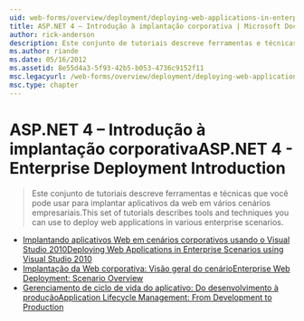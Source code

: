 ```yaml
---
uid: web-forms/overview/deployment/deploying-web-applications-in-enterprise-scenarios/index
title: ASP.NET 4 – Introdução à implantação corporativa | Microsoft Docs
author: rick-anderson
description: Este conjunto de tutoriais descreve ferramentas e técnicas que você pode usar para implantar aplicativos da web em vários cenários empresariais.
ms.author: riande
ms.date: 05/16/2012
ms.assetid: 8e55d4a3-5f93-42b5-b053-4736c9152f11
msc.legacyurl: /web-forms/overview/deployment/deploying-web-applications-in-enterprise-scenarios
msc.type: chapter
---
```

<a name="aspnet-4---enterprise-deployment-introduction"></a><span data-ttu-id="e4ce6-103">ASP.NET 4 – Introdução à implantação corporativa</span><span class="sxs-lookup"><span data-stu-id="e4ce6-103">ASP.NET 4 - Enterprise Deployment Introduction</span></span>
====================
> <span data-ttu-id="e4ce6-104">Este conjunto de tutoriais descreve ferramentas e técnicas que você pode usar para implantar aplicativos da web em vários cenários empresariais.</span><span class="sxs-lookup"><span data-stu-id="e4ce6-104">This set of tutorials describes tools and techniques you can use to deploy web applications in various enterprise scenarios.</span></span>


- [<span data-ttu-id="e4ce6-105">Implantando aplicativos Web em cenários corporativos usando o Visual Studio 2010</span><span class="sxs-lookup"><span data-stu-id="e4ce6-105">Deploying Web Applications in Enterprise Scenarios using Visual Studio 2010</span></span>](deploying-web-applications-in-enterprise-scenarios.md)
- [<span data-ttu-id="e4ce6-106">Implantação da Web corporativa: Visão geral do cenário</span><span class="sxs-lookup"><span data-stu-id="e4ce6-106">Enterprise Web Deployment: Scenario Overview</span></span>](enterprise-web-deployment-scenario-overview.md)
- [<span data-ttu-id="e4ce6-107">Gerenciamento de ciclo de vida do aplicativo: Do desenvolvimento à produção</span><span class="sxs-lookup"><span data-stu-id="e4ce6-107">Application Lifecycle Management: From Development to Production</span></span>](application-lifecycle-management-from-development-to-production.md)
